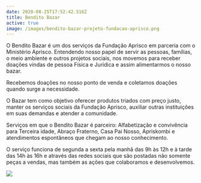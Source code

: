 ```yaml
---
date: 2020-08-25T17:52:42.516Z
title: Bendito Bazar
active: true
image: /images/bendito-bazar-projeto-fundacao-aprisco.png
---
```

O Bendito Bazar é um dos serviços da Fundação Aprisco em parceria com o Ministério Aprisco.   Entendendo nosso papel  de servir as pessoas, famílias, o meio ambiente e outros projetos sociais, nos movemos para receber doações vindas de pessoa Física e Jurídica e assim alimentarmos o nosso bazar. 

Recebemos doações no nosso ponto de venda e coletamos doações quando surge a necessidade. 

O Bazar tem como objetivo oferecer produtos triados com preço justo, manter os serviços sociais da Fundação Aprisco, auxiliar outras instituições em suas demandas e atender a comunidade.

Serviços em que o Bendito Bazar é parceiro:  Alfabetização e convivência para Terceira idade, Abraço Fraterno, Casa Pai Nosso,  Apriskombi e atendimentos espontâneos que chegam ao nosso conhecimento.

O serviço funciona de segunda a sexta pela manhã das 9h às 12h e à tarde das 14h às 16h e através das redes sociais que são postadas não somente peças a vendas, mas também as ações que colaboramos e desenvolvemos.

![](/images/whatsapp-image-2020-08-21-at-16.07.18-2-.jpeg)
